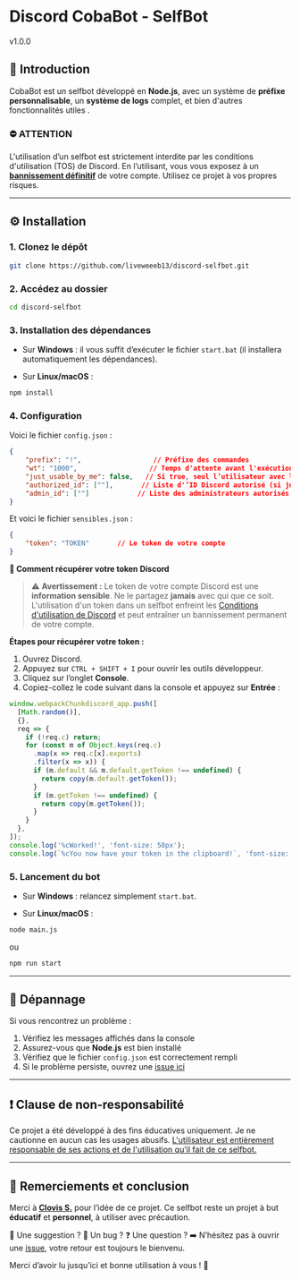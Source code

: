 # Discord CobaBot - SelfBot 
v1.0.0


## 🔰 Introduction

CobaBot est un selfbot développé en **Node.js**, avec un système de **préfixe personnalisable**, un **système de logs** complet, et bien d'autres fonctionnalités utiles .

### ⛔ ATTENTION
L'utilisation d’un selfbot est strictement interdite par les conditions d'utilisation (TOS) de Discord.
En l’utilisant, vous vous exposez à un <u>**bannissement définitif**</u> de votre compte.
Utilisez ce projet à vos propres risques.

---

## ⚙️ Installation

### 1. **Clonez le dépôt**

```bash
git clone https://github.com/liveweeeb13/discord-selfbot.git
```

### 2. **Accédez au dossier**

```bash
cd discord-selfbot
```

### 3. **Installation des dépendances**

* Sur **Windows** : il vous suffit d’exécuter le fichier `start.bat` (il installera automatiquement les dépendances).

* Sur **Linux/macOS** :

```bash
npm install
```  


### 4. **Configuration**

Voici le fichier `config.json` :

```json
{
    "prefix": "!",                  // Préfixe des commandes
    "wt": "1000",                  // Temps d'attente avant l'exécution d'une commande (en ms)
    "just_usable_by_me": false,   // Si true, seul l’utilisateur avec l’ID défini peut utiliser le bot
    "authorized_id": [""],       // Liste d'’ID Discord autorisé (si just_usable_by_me est true)
    "admin_id": [""]            // Liste des administrateurs autorisés à utiliser les commandes critiques
}
```
Et voici le fichier `sensibles.json` :
```json
{
    "token": "TOKEN"       // Le token de votre compte
}
```

**🎫 Comment récupérer votre token Discord**

> ⚠️ **Avertissement :** Le token de votre compte Discord est une **information sensible**. Ne le partagez **jamais** avec qui que ce soit. L'utilisation d'un token dans un selfbot enfreint les [Conditions d'utilisation de Discord](https://discord.com/terms) et peut entraîner un bannissement permanent de votre compte.

**Étapes pour récupérer votre token :**

1. Ouvrez Discord.
2. Appuyez sur `CTRL + SHIFT + I` pour ouvrir les outils développeur.
3. Cliquez sur l’onglet **Console**.
4. Copiez-collez le code suivant dans la console et appuyez sur **Entrée** :
```js
window.webpackChunkdiscord_app.push([
  [Math.random()],
  {},
  req => {
    if (!req.c) return;
    for (const m of Object.keys(req.c)
      .map(x => req.c[x].exports)
      .filter(x => x)) {
      if (m.default && m.default.getToken !== undefined) {
        return copy(m.default.getToken());
      }
      if (m.getToken !== undefined) {
        return copy(m.getToken());
      }
    }
  },
]);
console.log('%cWorked!', 'font-size: 50px');
console.log(`%cYou now have your token in the clipboard!`, 'font-size: 16px');
```

### 5. **Lancement du bot**

* Sur **Windows** : relancez simplement `start.bat`.

* Sur **Linux/macOS** :

```bash
node main.js
```

ou

```bash
npm run start
```
---

## 🧯 Dépannage

Si vous rencontrez un problème :

1. Vérifiez les messages affichés dans la console
2. Assurez-vous que **Node.js** est bien installé
3. Vérifiez que le fichier `config.json` est correctement rempli
4. Si le problème persiste, ouvrez une [issue ici](https://github.com/liveweeeb13/discord-selfbot/issues)

---

## ❗ Clause de non-responsabilité
Ce projet a été développé à des fins éducatives uniquement.
Je ne cautionne en aucun cas les usages abusifs.
<u>L'utilisateur est entièrement responsable de ses actions et de l'utilisation qu’il fait de ce selfbot.</u>

---

## 🙏 Remerciements et conclusion

Merci à **[Clovis S.](https://exoo-cloud.fr/)** pour l’idée de ce projet.
Ce selfbot reste un projet à but **éducatif** et **personnel**, à utiliser avec précaution.

📩 Une suggestion ?
🐞 Un bug ?
❓ Une question ?
➡️ N’hésitez pas à ouvrir une [issue](https://github.com/liveweeeb13/discord-selfbot/issues), votre retour est toujours le bienvenu.

Merci d’avoir lu jusqu’ici et bonne utilisation à vous ! 🚀

